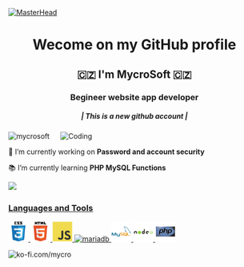 [![MasterHead](https://i.imgur.com/2VW7uKZ.png)]()
<h1 align="center">Wecome on my GitHub profile</h1>
<h2 align="center">🇨🇿 I'm MycroSoft 🇨🇿</h2>
<h3 align="center">Begineer website app developer</h3>
<h5 align="center"> | This is a new github account | </h5>


<img class="myIMG" align="right" alt="Coding" width="400" src="https://i.pinimg.com/originals/e4/26/70/e426702edf874b181aced1e2fa5c6cde.gif">
<p align="left"> <img src="https://komarev.com/ghpvc/?username=mycrosoft&label=Profile%20views&color=0e75b6&style=flat" alt="mycrosoft" /> </p>

💾 I’m currently working on **Password and account security**

📚 I’m currently learning **PHP MySQL Functions** 

<img src="https://i.imgur.com/VXi9VEd.png">

<h3 align="left"><u>Languages and Tools</u></h3>
<p align="left"> <a href="https://www.w3schools.com/css/" target="_blank" rel="noreferrer"> <img src="https://raw.githubusercontent.com/devicons/devicon/master/icons/css3/css3-original-wordmark.svg" alt="css3" width="40" height="40"/> </a> <a href="https://www.w3.org/html/" target="_blank" rel="noreferrer"> <img src="https://raw.githubusercontent.com/devicons/devicon/master/icons/html5/html5-original-wordmark.svg" alt="html5" width="40" height="40"/> </a> <a href="https://developer.mozilla.org/en-US/docs/Web/JavaScript" target="_blank" rel="noreferrer"> <img src="https://raw.githubusercontent.com/devicons/devicon/master/icons/javascript/javascript-original.svg" alt="javascript" width="40" height="40"/> </a> <a href="https://mariadb.org/" target="_blank" rel="noreferrer"> <img src="https://www.vectorlogo.zone/logos/mariadb/mariadb-icon.svg" alt="mariadb" width="40" height="40"/> </a> <a href="https://www.mysql.com/" target="_blank" rel="noreferrer"> <img src="https://raw.githubusercontent.com/devicons/devicon/master/icons/mysql/mysql-original-wordmark.svg" alt="mysql" width="40" height="40"/> </a> <a href="https://nodejs.org" target="_blank" rel="noreferrer"> <img src="https://raw.githubusercontent.com/devicons/devicon/master/icons/nodejs/nodejs-original-wordmark.svg" alt="nodejs" width="40" height="40"/> </a> <a href="https://www.php.net" target="_blank" rel="noreferrer"> <img src="https://raw.githubusercontent.com/devicons/devicon/master/icons/php/php-original.svg" alt="php" width="40" height="40"/> </a> </p>

<p><a href="https://ko-fi.com/ko-fi.com/mycro"> <img align="left" src="https://cdn.ko-fi.com/cdn/kofi3.png?v=3" height="50" width="210" alt="ko-fi.com/mycro" /></a></p><br><br>


